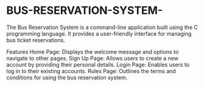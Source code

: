 # BUS-RESERVATION-SYSTEM-
The Bus Reservation System is a command-line application built using the C programming language. It provides a user-friendly interface for managing bus ticket reservations.

Features
Home Page: Displays the welcome message and options to navigate to other pages.
Sign Up Page: Allows users to create a new account by providing their personal details.
Login Page: Enables users to log in to their existing accounts.
Rules Page: Outlines the terms and conditions for using the bus reservation system.
